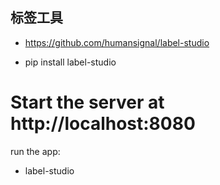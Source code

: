 ## 标签工具

- https://github.com/humansignal/label-studio

- pip install label-studio

# Start the server at http://localhost:8080

run the app:

- label-studio
